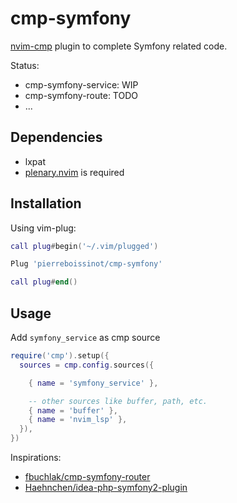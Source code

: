 # cmp-symfony

[nvim-cmp](https://github.com/hrsh7th/nvim-cmp) plugin to complete Symfony related code.

Status:

- cmp-symfony-service: WIP
- cmp-symfony-route: TODO
- ...

## Dependencies

- lxpat
- [plenary.nvim](https://github.com/nvim-lua/plenary.nvim) is required

## Installation

Using vim-plug:

 ```lua
 call plug#begin('~/.vim/plugged')

Plug 'pierreboissinot/cmp-symfony'

call plug#end()
 ```

 ## Usage

Add `symfony_service` as cmp source

```lua
require('cmp').setup({
  sources = cmp.config.sources({

    { name = 'symfony_service' },

    -- other sources like buffer, path, etc.
    { name = 'buffer' },
    { name = 'nvim_lsp' },
  }),
})

```

Inspirations:

- [fbuchlak/cmp-symfony-router](https://github.com/fbuchlak/cmp-symfony-router)
- [Haehnchen/idea-php-symfony2-plugin](https://github.com/Haehnchen/idea-php-symfony2-plugin)

